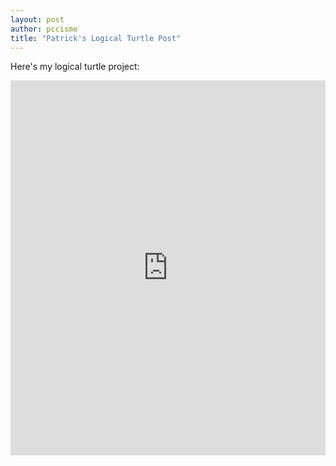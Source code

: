 ```yaml
---
layout: post
author: pccisme
title: "Patrick's Logical Turtle Post"
---
```


Here's my logical turtle project:
<iframe src="https://trinket.io/embed/python/8de740797a" width="100%" height="600" frameborder="0" marginwidth="0" marginheight="0" allowfullscreen></iframe>
